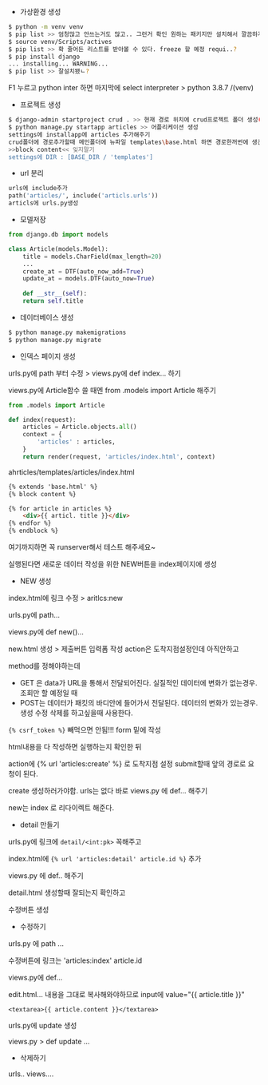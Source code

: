 - 가상환경 생성

```bash
$ python -m venv venv
$ pip list >> 엄청많고 안쓰는거도 많고.. 그런거 확인 원하는 패키지만 설치해서 깔끔하게 관리하기위함
$ source venv/Scripts/actives
$ pip list >> 확 줄어든 리스트를 받아볼 수 있다. freeze 할 예정 requi..?
$ pip install django
... installing... WARNING...
$ pip list >> 잘설치됐ㄴ?
```

F1 누르고 python inter 하면 마지막에 select interpreter > python 3.8.7 /(venv)

- 프로젝트 생성

```bash
$ django-admin startproject crud . >> 현재 경로 위치에 crud프로젝트 폴더 생성(메인폴더랑이름다름)
$ python manage.py startapp articles >> 어플리케이션 생성
settings에 installapp에 articles 추가해주기
crud폴더에 경로추가할때 메인폴더에 뉴파일 templates\base.html 하면 경로한꺼번에 생긴다
>>block content<< 잊지말기
settings에 DIR : [BASE_DIR / 'templates']
```



- url 분리

```python
urls에 include추가
path('articles/', include('articls.urls'))
articls에 urls.py생성
```

 

- 모델저장

```python
from django.db import models

class Article(models.Model):
	title = models.CharField(max_length=20)
	...
	create_at = DTF(auto_now_add=True)
	update_at = models.DTF(auto_now=True)
	
	def __str__(self):
	return self.title
```



- 데이터베이스 생성

```bash
$ python manage.py makemigrations
$ python manage.py migrate
```



- 인덱스 페이지 생성

urls.py에 path 부터 수정 > views.py에 def index... 하기

views.py에 Article함수 쓸 때엔 from .models import Article 해주기

```python
from .models import Article

def index(request):
	articles = Article.objects.all()
	context = {
		'articles' : articles,
	}
	return render(request, 'articles/index.html', context)
```

ahrticles/templates/articles/index.html

```html
{% extends 'base.html' %}
{% block content %}

{% for article in articles %}
	<div>{{ articl. title }}</div>
{% endfor %}
{% endblock %}
```

여기까지하면 꼭 runserver해서 테스트 해주세요~

실행된다면 새로운 데이터 작성을 위한 NEW버튼을 index페이지에 생성



- NEW 생성

index.html에 링크 수정 > aritlcs:new

urls.py에 path...

views.py에 def new()...

new.html 생성 > 제출버튼 입력폼 작성 action은 도착지점설정인데 아직안하고 

method를 정해야하는데

- GET 은 data가 URL을 통해서 전달되어진다. 실질적인 데이터에 변화가 없는경우. 조회만 할 예정일 때
- POST는 데이터가 패킷의 바디안에 들어가서 전달된다. 데이터의 변화가 있는경우. 생성 수정 삭제를 하고싶을때 사용한다.

`{% csrf_token %}` 빼먹으면 안됨!!! form 밑에 작성

html내용을 다 작성하면 실행하는지 확인한 뒤

action에 {% url 'articles:create' %} 로 도착지점 설정 submit할때 앞의 경로로 요청이 된다.

create 생성하러가야함. urls는 없다 바로 views.py 에 def... 해주기

new는 index 로 리다이렉트 해준다.



- detail 만들기

urls.py에 링크에 `detail/<int:pk>` 꼭해주고

index.html에 `{% url 'articles:detail' article.id %}` 추가

views.py 에 def.. 해주기

detail.html 생성할때 잘되는지 확인하고

수정버튼 생성



- 수정하기

urls.py 에 path ...

수정버튼에 링크는 'articles:index' article.id

views.py에 def...

edit.html... 내용을 그대로 복사해와야하므로 input에 value="{{ article.title }}"

`<textarea>{{ article.content }}</textarea>`

urls.py에 update 생성

views.py > def update ...



- 삭제하기

urls.. views....